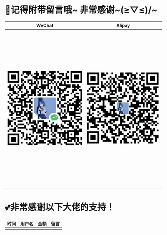 # 💖记得附带留言哦~ 非常感谢~\(≥▽≤)/~  
| WeChat | Alipay |
| :--: | :--: |
| <img src="./Images/wechatpay.jpg" style="width: 500px; height: 500px; object-fit: contain;" /> | <img src="./Images/alipay.jpg" style="width: 500px; height: 500px; object-fit: contain;" /> |

# 💕非常感谢以下大佬的支持！
| 时间        |  用户名   | 金额    | 留言                                 |
|------------| -------- |--------|-------------------------------------|
|  | |   |   |
